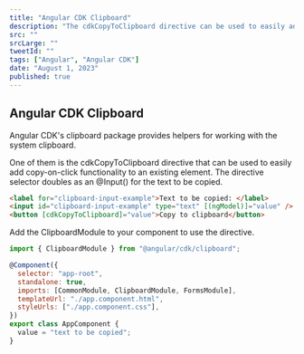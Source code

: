 ```yaml
---
title: "Angular CDK Clipboard"
description: "The cdkCopyToClipboard directive can be used to easily add copy-on-click functionality to an existing element."
src: ""
srcLarge: ""
tweetId: ""
tags: ["Angular", "Angular CDK"]
date: "August 1, 2023"
published: true
---
```


## Angular CDK Clipboard

Angular CDK's clipboard package provides helpers for working with the system clipboard.

One of them is the cdkCopyToClipboard directive that can be used to easily add copy-on-click functionality to an existing element. The directive selector doubles as an @Input() for the text to be copied.

```html
<label for="clipboard-input-example">Text to be copied: </label>
<input id="clipboard-input-example" type="text" [(ngModel)]="value" />
<button [cdkCopyToClipboard]="value">Copy to clipboard</button>
```

Add the ClipboardModule to your component to use the directive.

```js
import { ClipboardModule } from "@angular/cdk/clipboard";

@Component({
  selector: "app-root",
  standalone: true,
  imports: [CommonModule, ClipboardModule, FormsModule],
  templateUrl: "./app.component.html",
  styleUrls: ["./app.component.css"],
})
export class AppComponent {
  value = "text to be copied";
}
```
